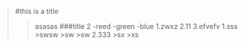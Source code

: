 >#this is a title
>>asasas
###title 2
-reed
-green
-blue
1.zwxz
2.11
3.efvefv
1.sss
    >swsw
    >sw
    >sw
2.333
        >sx
        >xs
